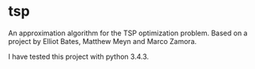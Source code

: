 # tsp

An approximation algorithm for the TSP optimization problem. Based on a project by Elliot Bates, Matthew Meyn and Marco Zamora.

I have tested this project with python 3.4.3.
